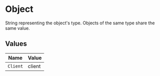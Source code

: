 # Object

String representing the object's type. Objects of the same type share the same value.



## Values

| Name     | Value    |
| -------- | -------- |
| `Client` | client   |